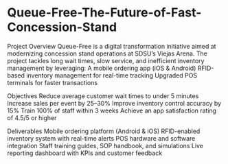 # Queue-Free-The-Future-of-Fast-Concession-Stand
Project Overview
Queue-Free is a digital transformation initiative aimed at modernizing concession stand operations at SDSU’s Viejas Arena. The project tackles long wait times, slow service, and inefficient inventory management by leveraging:
A mobile ordering app (iOS & Android)
RFID-based inventory management for real-time tracking
Upgraded POS terminals for faster transactions

Objectives
Reduce average customer wait times to under 5 minutes
Increase sales per event by 25–30%
Improve inventory control accuracy by 15%
Train 100% of staff within 3 weeks
Achieve an app satisfaction rating of 4.5/5 or higher

Deliverables
Mobile ordering platform (Android & iOS)
RFID-enabled inventory system with real-time alerts
POS hardware and software integration
Staff training guides, SOP handbook, and simulations
Live reporting dashboard with KPIs and customer feedback
